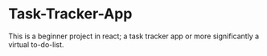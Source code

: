 # Task-Tracker-App
This is a beginner project in react; a task tracker app or more significantly a virtual to-do-list.
